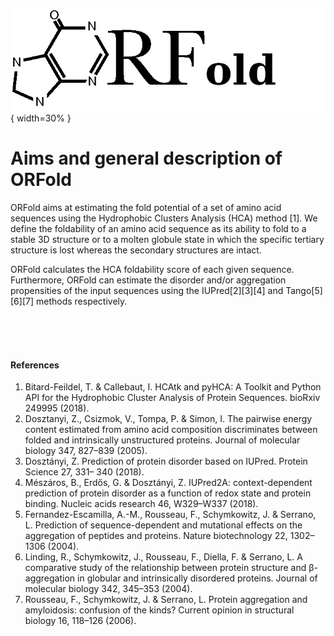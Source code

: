 ![LOGO_ORFold](./img/icons/Logo_ORFold.png){ width=30% }
# Aims and general description of ORFold

ORFold aims at estimating the fold potential of a set of amino acid sequences
using the Hydrophobic Clusters Analysis (HCA) method [1]. 
We define the foldability of an amino acid sequence as its ability 
to fold to a stable 3D structure or to a molten globule state in which the specific 
tertiary structure is lost whereas the secondary structures are intact.

ORFold calculates the HCA foldability score of each given sequence. 
Furthermore, ORFold can estimate the 
disorder and/or aggregation propensities of the input sequences using 
the IUPred[2][3][4] and Tango[5][6][7] methods respectively.

<br><br><br>
#### References

1. Bitard-Feildel, T. & Callebaut, I. HCAtk and pyHCA: A Toolkit and Python API for the Hydrophobic Cluster Analysis of Protein Sequences. bioRxiv 249995 (2018).
2. Dosztanyi, Z., Csizmok, V., Tompa, P. & Simon, I. The pairwise energy content estimated from amino acid composition discriminates between folded and intrinsically unstructured proteins. Journal of molecular biology 347, 827–839 (2005).
3. Dosztányi, Z. Prediction of protein disorder based on IUPred. Protein Science 27, 331– 340 (2018).
4. Mészáros, B., Erdős, G. & Dosztányi, Z. IUPred2A: context-dependent prediction of protein disorder as a function of redox state and protein binding. Nucleic acids research 46, W329–W337 (2018).
5. Fernandez-Escamilla, A.-M., Rousseau, F., Schymkowitz, J. & Serrano, L. Prediction of sequence-dependent and mutational effects on the aggregation of peptides and proteins. Nature biotechnology 22, 1302–1306 (2004).
6. Linding, R., Schymkowitz, J., Rousseau, F., Diella, F. & Serrano, L. A comparative study of the relationship between protein structure and β-aggregation in globular and intrinsically disordered proteins. Journal of molecular biology 342, 345–353 (2004).
7. Rousseau, F., Schymkowitz, J. & Serrano, L. Protein aggregation and amyloidosis: confusion of the kinds? Current opinion in structural biology 16, 118–126 (2006).

